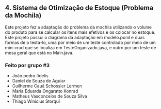 ## 4. Sistema de Otimização de Estoque (Problema da Mochila)
Este projeto fez a adaptação do problema da mochila utilizando o volume
do produto para se calcular os itens mais efetivos e os colocar no
estoque. Este projeto possui o diagrama da adaptação em modelo.puml e
duas formas de o testa-lo, uma por meio de um teste controlado por meio
de um mini crud que se localiza em TesteOrganizado.java, e outro por um
teste de mesa geral que está no Main.java.

### Feito por grupo #3
- João pedro fidelis
- Daniel de Souza de Aguiar
- Guilherme Cauâ Schossler Lermen
- Maria Eduarda Ongaratto Konrad
- Matheus Vasconcelos de Souza Silva
- Thiago Winicius Storquí